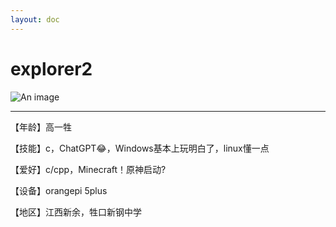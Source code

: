 ```yaml
---
layout: doc
---
```

# explorer2
![An image](http://q1.qlogo.cn/g?b=qq&nk=2279447116&s=160)
_________________
【年龄】高一牲

【技能】c，ChatGPT😂，Windows基本上玩明白了，linux懂一点

【爱好】c/cpp，Minecraft！原神启动?

【设备】orangepi 5plus

【地区】江西新余，牲口新钢中学